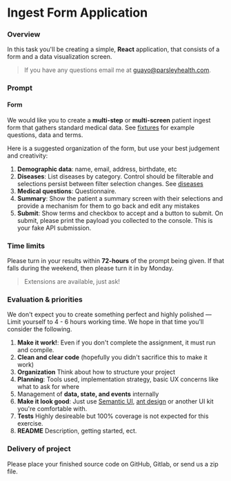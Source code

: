 # Ingest Form Application

### Overview

In this task you'll be creating a simple, **React** application, that consists of a form and a data visualization screen.

> If you have any questions email me at guayo@parsleyhealth.com.

### Prompt

#### Form

We would like you to create a **multi-step** or **multi-screen** patient ingest
form that gathers standard medical data. See [fixtures](./fixtures.md) for example questions, data and terms.


Here is a suggested organization of the form, but use your best judgement and
creativity:

1.  **Demographic data**: name, email, address, birthdate, etc
2.  **Diseases**: List diseases by category. Control should be filterable and selections persist between filter selection changes. See [diseases](./diseases.json)
3.  **Medical questions**: Questionnaire.  
3.  **Summary**: Show the patient a summary screen with their selections and provide a mechanism for them to go back and edit any mistakes
4.  **Submit**: Show terms and checkbox to accept and a button to submit.
    On submit, please print the payload you collected to the console. This is your fake API submission.

### Time limits

Please turn in your results within **72-hours** of the prompt being given. If
that falls during the weekend, then please turn it in by Monday.

> Extensions are available, just ask!

### Evaluation & priorities

We don't expect you to create something perfect and highly polished — 
Limit yourself to 4 - 6 hours working time. We hope in that time
you'll consider the following.  


1.  **Make it work!**:  Even if you don't complete the assignment, it must run and compile.
2.  **Clean and clear code** (hopefully you didn't sacrifice this to make it work)
3.  **Organization** Think about how to structure your project
4.  **Planning**: Tools used, implementation strategy, basic UX concerns like what
    to ask for where
5.  Management of **data, state, and events** internally
6.  **Make it look good**: Just use [Semantic UI](https://react.semantic-ui.com/),
    [ant design](https://ant.design/docs/react/use-with-create-react-app) or another
    UI kit you're comfortable with.
7.  **Tests** Highly desireable but 100% coverage is not expected for this exercise.
8.  **README** Description, getting started, ect.

### Delivery of project

Please place your finished source code on GitHub, Gitlab, or send us a zip file. 



